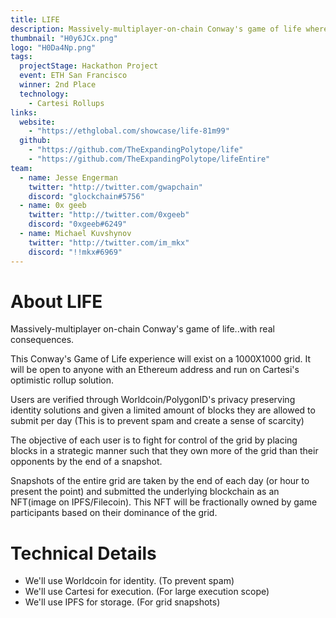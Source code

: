 ```yaml
---
title: LIFE
description: Massively-multiplayer-on-chain Conway's game of life where user's fight for dominance of a 1000X1000 grid.
thumbnail: "H0y6JCx.png"
logo: "H0Da4Np.png"
tags:
  projectStage: Hackathon Project
  event: ETH San Francisco
  winner: 2nd Place
  technology:
    - Cartesi Rollups
links:
  website:
    - "https://ethglobal.com/showcase/life-81m99"
  github:
    - "https://github.com/TheExpandingPolytope/life"
    - "https://github.com/TheExpandingPolytope/lifeEntire"
team:
  - name: Jesse Engerman
    twitter: "http://twitter.com/gwapchain"
    discord: "glockchain#5756"
  - name: 0x geeb
    twitter: "http://twitter.com/0xgeeb"
    discord: "0xgeeb#6249"
  - name: Michael Kuvshynov
    twitter: "http://twitter.com/im_mkx"
    discord: "!!mkx#6969"
---
```


# About LIFE

Massively-multiplayer on-chain Conway's game of life..with real consequences.

This Conway's Game of Life experience will exist on a 1000X1000 grid. It will be open to anyone with an Ethereum address and run on Cartesi's optimistic rollup solution.

Users are verified through Worldcoin/PolygonID's privacy preserving identity solutions and given a limited amount of blocks they are allowed to submit per day (This is to prevent spam and create a sense of scarcity)

The objective of each user is to fight for control of the grid by placing blocks in a strategic manner such that they own more of the grid than their opponents by the end of a snapshot.

Snapshots of the entire grid are taken by the end of each day (or hour to present the point) and submitted the underlying blockchain as an NFT(image on IPFS/Filecoin). This NFT will be fractionally owned by game participants based on their dominance of the grid.

# Technical Details

- We'll use Worldcoin for identity. (To prevent spam)
- We'll use Cartesi for execution. (For large execution scope)
- We'll use IPFS for storage. (For grid snapshots)
